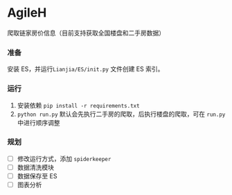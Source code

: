 # AgileH
爬取链家房价信息（目前支持获取全国楼盘和二手房数据）

### 准备
安装 ES，并运行`Lianjia/ES/init.py` 文件创建 ES 索引。

### 运行
1. 安装依赖  `pip install -r requirements.txt`
2. `python run.py`
默认会先执行二手房的爬取，后执行楼盘的爬取，可在 `run.py` 中进行顺序调整

### 规划
+ [ ] 修改运行方式，添加 `spiderkeeper`
+ [ ] 数据清洗模块
+ [ ] 数据保存至 ES
+ [ ] 图表分析